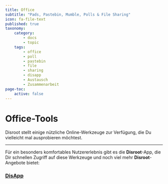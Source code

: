 ```yaml
---
title: Office
subtitle: "Pads, Pastebin, Mumble, Polls & File Sharing"
icon: fa-file-text
published: true
taxonomy:
    category:
        - docs
        - topic
    tags:
        - office
        - poll
        - pastebin
        - file
        - sharing
        - disapp
        - Austausch
        - Zusammenarbeit
page-toc:
    active: false
---
```


# Office-Tools

Disroot stellt einige nützliche Online-Werkzeuge zur Verfügung, die Du vielleicht mal ausprobieren möchtest.

---

Für ein besonders komfortables Nutzererlebnis gibt es die **Disroot**-App, die Dir schnellen Zugriff auf diese Werkzeuge und noch viel mehr **Disroot**-Angebote bietet:

### [DisApp](../user/disapp)
